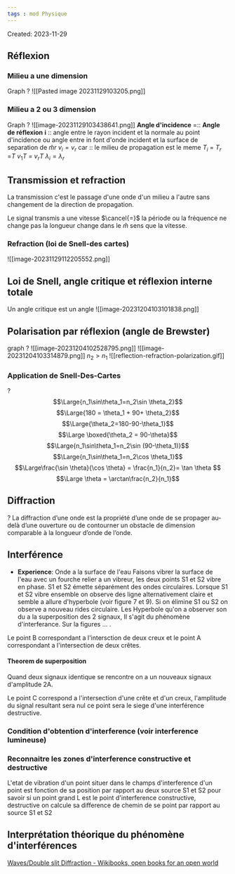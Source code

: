 ```yaml
---
tags : mod Physique
---
```

Created: 2023-11-29

##  Réflexion

### Milieu a une dimension
Graph 
?
![[Pasted image 20231129103205.png]]
### Milieu a 2 ou 3 dimension
Graph
?
![[image-20231129103438641.png]]
 **Angle d'incidence** =:: **Angle de réflexion**
**i** :: angle entre le rayon incident et la normale au point d'incidence ou angle entre in font d'onde incident et la surface de separation de $\hat{m}r$ 
$v_{i} = v_{r}$ car :: le milieu de propagation est le meme
$T_{i}$ = $T_{r}$ =$T$
$v_{1}T$ = $v_{r}T$ 
$\lambda_{i} = \lambda_{r}$   

## Transmission et refraction
La transmission c'est le passage d'une onde  d'un milieu a l'autre sans changement de la direction de propagation.

Le signal transmis a une vitesse $\cancel{=}$ la période ou la fréquence ne change pas la longueur change dans le $\hat{m}$ sens que la vitesse.

### Refraction (loi de Snell-des cartes)
![[image-20231129112205552.png]]

## Loi de Snell, angle critique et réflexion interne totale

Un angle critique est un angle
![[image-20231204103101838.png]]


## Polarisation par réflexion (angle de Brewster)
graph
?
![[image-20231204102528795.png]] ![[image-20231204103314879.png]]
$n_{2}>n_{1}$ 
![[reflection-refraction-polarization.gif]]

### Application de Snell-Des-Cartes 
?
$$\Large{n_1\sin\theta_1=n_2\sin \theta_2}$$ $$\Large{180 = \theta_1 + 90+ \theta_2}$$ $$\Large{\theta_2=180-90-\theta_1}$$ $$\Large \boxed{\theta_2 = 90-\theta}$$ $$\Large{n_1\sin\theta_1=n_2\sin (90-\theta_1)}$$ $$\Large{n_1\sin\theta_1=n_2\cos \theta_1}$$ $$\Large\frac{\sin \theta}{\cos \theta} = \frac{n_1}{n_2}= \tan \theta $$
 $$\Large \theta = \arctan\frac{n_2}{n_1}$$
 ## Diffraction
 ?
 La diffraction d’une onde est la propriété d’une onde de se propager au-delà d’une ouverture ou de contourner un obstacle de dimension comparable à la longueur d’onde de l’onde.

 ## Interférence
 - **Experience**: Onde a la surface de l'eau
 Faisons vibrer la surface de l'eau avec un fourche relier a un vibreur, les deux points S1 et S2 vibre en phase.
 S1 et S2 émette séparément des ondes circulaires. Lorsque S1 et S2 vibre ensemble on observe des ligne alternativement claire et semble a allure d'hyperbole (voir figure 7 et 9).
 Si on élimine S1 ou S2 on observe a nouveau rides circulaire. Les Hyperbole qu'on a observer son du a la superposition des 2 signaux, Il s'agit du phénomène d'interferance. Sur la figures ...  . 
 
 
 Le point B correspondant a l'intersction de deux creux et le point A correspondant a l'intersection de deux crêtes.
#### Theorem de superposition
Quand deux signaux identique se rencontre on a un nouveaux signaux d'amplitude 2A.


Le point C correspond a l'intersection  d'une crête et d'un creux, l'amplitude du signal resultant sera nul ce point sera le siege d'une interférence destructive.

### **Condition d'obtention d'interference (voir interference lumineuse)**
### Reconnaitre les zones d'interference constructive et destructive
L'etat de vibration d'un point situer dans le champs d'interference d'un point est fonction de sa position par rapport au deux source S1 et S2 pour savoir si un point grand L est le point d'interference constructive, destructive on calcule sa difference de chemin de se point par rapport au source S1 et S2

## Interprétation théorique du phénomène d'interférences
[Waves/Double slit Diffraction - Wikibooks, open books for an open world](https://en.wikibooks.org/wiki/Waves/Double_slit_Diffraction)
